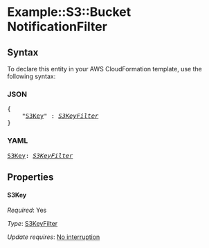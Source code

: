 # Example::S3::Bucket NotificationFilter

## Syntax

To declare this entity in your AWS CloudFormation template, use the following syntax:

### JSON

<pre>
{
    "<a href="#s3key" title="S3Key">S3Key</a>" : <i><a href="s3keyfilter.md">S3KeyFilter</a></i>
}
</pre>

### YAML

<pre>
<a href="#s3key" title="S3Key">S3Key</a>: <i><a href="s3keyfilter.md">S3KeyFilter</a></i>
</pre>

## Properties

#### S3Key

_Required_: Yes

_Type_: <a href="s3keyfilter.md">S3KeyFilter</a>

_Update requires_: [No interruption](https://docs.aws.amazon.com/AWSCloudFormation/latest/UserGuide/using-cfn-updating-stacks-update-behaviors.html#update-no-interrupt)


